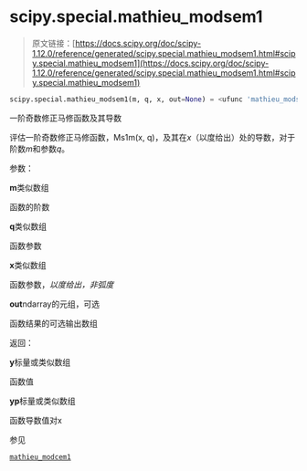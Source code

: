 # scipy.special.mathieu_modsem1

> 原文链接：[https://docs.scipy.org/doc/scipy-1.12.0/reference/generated/scipy.special.mathieu_modsem1.html#scipy.special.mathieu_modsem1](https://docs.scipy.org/doc/scipy-1.12.0/reference/generated/scipy.special.mathieu_modsem1.html#scipy.special.mathieu_modsem1)

```py
scipy.special.mathieu_modsem1(m, q, x, out=None) = <ufunc 'mathieu_modsem1'>
```

一阶奇数修正马修函数及其导数

评估一阶奇数修正马修函数，Ms1m(x, q)，及其在*x*（以度给出）处的导数，对于阶数*m*和参数*q*。

参数：

**m**类似数组

函数的阶数

**q**类似数组

函数参数

**x**类似数组

函数参数，*以度给出，非弧度*

**out**ndarray的元组，可选

函数结果的可选输出数组

返回：

**y**标量或类似数组

函数值

**yp**标量或类似数组

函数导数值对x

参见

[`mathieu_modcem1`](scipy.special.mathieu_modcem1.html#scipy.special.mathieu_modcem1 "scipy.special.mathieu_modcem1")
